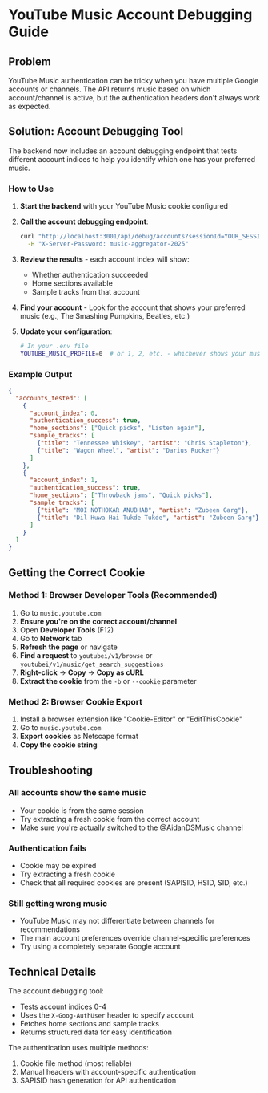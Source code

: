 # YouTube Music Account Debugging Guide

## Problem
YouTube Music authentication can be tricky when you have multiple Google accounts or channels. The API returns music based on which account/channel is active, but the authentication headers don't always work as expected.

## Solution: Account Debugging Tool

The backend now includes an account debugging endpoint that tests different account indices to help you identify which one has your preferred music.

### How to Use

1. **Start the backend** with your YouTube Music cookie configured
2. **Call the account debugging endpoint**:
   ```bash
   curl "http://localhost:3001/api/debug/accounts?sessionId=YOUR_SESSION_ID" \
     -H "X-Server-Password: music-aggregator-2025"
   ```

3. **Review the results** - each account index will show:
   - Whether authentication succeeded
   - Home sections available
   - Sample tracks from that account

4. **Find your account** - Look for the account that shows your preferred music (e.g., The Smashing Pumpkins, Beatles, etc.)

5. **Update your configuration**:
   ```bash
   # In your .env file
   YOUTUBE_MUSIC_PROFILE=0  # or 1, 2, etc. - whichever shows your music
   ```

### Example Output
```json
{
  "accounts_tested": [
    {
      "account_index": 0,
      "authentication_success": true,
      "home_sections": ["Quick picks", "Listen again"],
      "sample_tracks": [
        {"title": "Tennessee Whiskey", "artist": "Chris Stapleton"},
        {"title": "Wagon Wheel", "artist": "Darius Rucker"}
      ]
    },
    {
      "account_index": 1,
      "authentication_success": true,
      "home_sections": ["Throwback jams", "Quick picks"],
      "sample_tracks": [
        {"title": "MOI NOTHOKAR ANUBHAB", "artist": "Zubeen Garg"},
        {"title": "Dil Huwa Hai Tukde Tukde", "artist": "Zubeen Garg"}
      ]
    }
  ]
}
```

## Getting the Correct Cookie

### Method 1: Browser Developer Tools (Recommended)
1. Go to `music.youtube.com`
2. **Ensure you're on the correct account/channel**
3. Open **Developer Tools** (F12)
4. Go to **Network** tab
5. **Refresh the page** or navigate
6. **Find a request** to `youtubei/v1/browse` or `youtubei/v1/music/get_search_suggestions`
7. **Right-click** → **Copy** → **Copy as cURL**
8. **Extract the cookie** from the `-b` or `--cookie` parameter

### Method 2: Browser Cookie Export
1. Install a browser extension like "Cookie-Editor" or "EditThisCookie"
2. Go to `music.youtube.com`
3. **Export cookies** as Netscape format
4. **Copy the cookie string**

## Troubleshooting

### All accounts show the same music
- Your cookie is from the same session
- Try extracting a fresh cookie from the correct account
- Make sure you're actually switched to the @AidanDSMusic channel

### Authentication fails
- Cookie may be expired
- Try extracting a fresh cookie
- Check that all required cookies are present (SAPISID, HSID, SID, etc.)

### Still getting wrong music
- YouTube Music may not differentiate between channels for recommendations
- The main account preferences override channel-specific preferences
- Try using a completely separate Google account

## Technical Details

The account debugging tool:
- Tests account indices 0-4
- Uses the `X-Goog-AuthUser` header to specify account
- Fetches home sections and sample tracks
- Returns structured data for easy identification

The authentication uses multiple methods:
1. Cookie file method (most reliable)
2. Manual headers with account-specific authentication
3. SAPISID hash generation for API authentication
